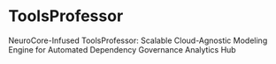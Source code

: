 # ToolsProfessor
NeuroCore-Infused ToolsProfessor: Scalable Cloud-Agnostic Modeling Engine for Automated Dependency Governance Analytics Hub
